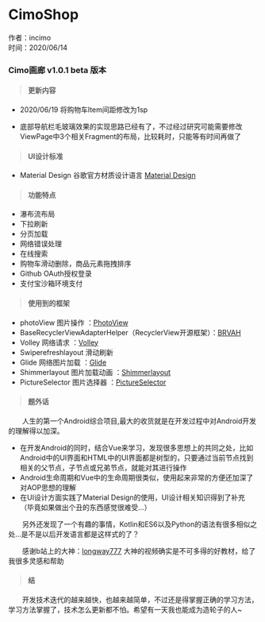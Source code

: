 # CimoShop
作者：incimo  
时间：2020/06/14
### Cimo画廊 v1.0.1 beta 版本

> #### 更新内容

- 2020/06/19 将购物车Item间距修改为1sp

- 底部导航栏毛玻璃效果的实现思路已经有了，不过经过研究可能需要修改ViewPage中3个相关Fragment的布局，比较耗时，只能等有时间再做了

> #### UI设计标准

- Material Design 谷歌官方材质设计语言 [Material Design](https://www.material.io/)

> #### 功能特点

- 瀑布流布局
- 下拉刷新
- 分页加载
- 网络错误处理
- 在线搜索
- 购物车滑动删除，商品元素拖拽排序
- Github OAuth授权登录
- 支付宝沙箱环境支付

> #### 使用到的框架

- photoView 图片操作 ：[PhotoView](https://github.com/chrisbanes/PhotoView)
- BaseRecyclerViewAdapterHelper（RecyclerView开源框架）：[BRVAH](http://www.recyclerview.org/)
- Volley 网络请求 ：[Volley](https://github.com/google/volley)
- Swiperefreshlayout 滑动刷新
- Glide 网络图片加载 ：[Glide](https://bumptech.github.io/glide/)
- Shimmerlayout 图片加载动画 ：[Shimmerlayout](https://github.com/team-supercharge/ShimmerLayout)
- PictureSelector 图片选择器 ：[PictureSelector](https://github.com/LuckSiege/PictureSelector)

> #### 题外话

&emsp;&emsp;人生的第一个Android综合项目,最大的收货就是在开发过程中对Android开发的理解得以加深。

- 在开发Android的同时，结合Vue来学习，发现很多思想上的共同之处，比如Android中的UI界面和HTML中的UI界面都是树型的，只要通过当前节点找到相关的父节点，子节点或兄弟节点，就能对其进行操作
- Android生命周期和Vue中的生命周期很类似，使用起来非常的方便还加深了对AOP思想的理解
- 在UI设计方面实践了Material Design的使用，UI设计相关知识得到了补充（毕竟如果做出个丑的东西感觉很难受...）

&emsp;&emsp;另外还发现了一个有趣的事情，Kotlin和ES6以及Python的语法有很多相似之处...是不是以后开发语言都是这样式的了？

&emsp;&emsp;感谢b站上的大神：[longway777](https://www.bilibili.com/video/BV1w4411t7UQ?p=1) 大神的视频确实是不可多得的好教材，给了我很多灵感和帮助

> #### 结

&emsp;&emsp;开发技术迭代的越来越快，也越来越简单，不过还是得掌握正确的学习方法，学习方法掌握了，技术怎么更新都不怕。希望有一天我也能成为造轮子的人~
